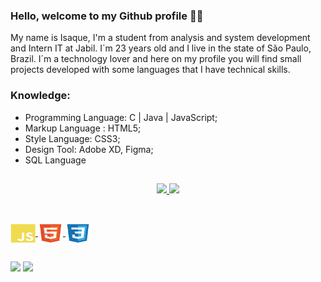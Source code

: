 ### Hello, welcome to my Github profile 🙋‍♂️


My name is Isaque, I'm a student from analysis and system development and Intern IT at Jabil. I´m 23 years old and I live in the state of São Paulo, Brazil. I´m a technology lover and here on my profile you will find small projects developed with some languages that I have technical skills.

### Knowledge:

- Programming Language: C | Java | JavaScript;
- Markup Language : HTML5;
- Style Language: CSS3;
- Design Tool: Adobe XD, Figma;
- SQL Language

 ##
 
<div align="center">
  <a href="https://github.com/IsaqueBar21">
  <img height="180em" src="https://github-readme-stats.vercel.app/api?username=isaquebar21&show_icons=true&theme=merko&include_all_commits=true&count_private=true"/>
  <img height="180em" src="https://github-readme-stats.vercel.app/api/top-langs/?username=isaquebar21&layout=compact&langs_count=7&theme=merko"/>
</div>
 
  ##
  
<div style="display: inline_block"><br>
  <img align="center" alt="Isaque-Js" height="30" width="40" src="https://raw.githubusercontent.com/devicons/devicon/master/icons/javascript/javascript-plain.svg">
  <img align="center" alt="Isaque-HTML" height="30" width="40" src="https://raw.githubusercontent.com/devicons/devicon/master/icons/html5/html5-original.svg">
  <img align="center" alt="Isaque-CSS" height="30" width="40" src="https://raw.githubusercontent.com/devicons/devicon/master/icons/css3/css3-original.svg">
</div>
  
  ##
  
<div>   
  <a href = "mailto:isaquebarbosa@outlook.com"><img src="https://img.shields.io/badge/Microsoft_Outlook-0078D4?style=for-the-badge&logo=microsoft-outlook&logoColor=white"></a>
  <a href="https://www.linkedin.com/in/isaque-barbosa2021dev/" target="_blank"><img src="https://img.shields.io/badge/-LinkedIn-%230077B5?style=for-the-badge&logo=linkedin&logoColor=white" target="_blank"></a>
</div>  
